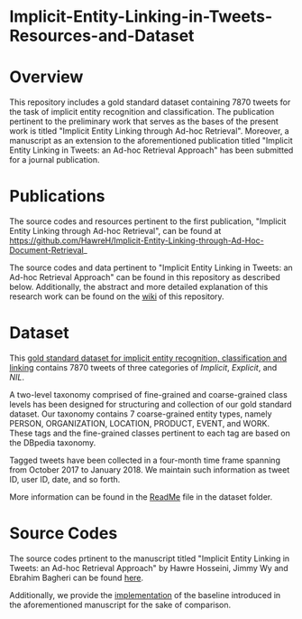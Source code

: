 # Implicit-Entity-Linking-in-Tweets-Resources-and-Dataset

# Overview
This repository includes a gold standard dataset containing 7870 tweets for the task of implicit entity recognition and classification. The publication pertinent to the preliminary work that serves as the bases of the present work is titled "Implicit Entity Linking through Ad-hoc Retrieval". 
Moreover, a manuscript as an extension to the aforementioned publication titled "Implicit Entity Linking in Tweets: an Ad-hoc Retrieval Approach" has been submitted for a journal publication.

# Publications

The source codes and resources pertinent to the first publication, "Implicit Entity Linking through Ad-hoc Retrieval", can be found at https://github.com/HawreH/Implicit-Entity-Linking-through-Ad-Hoc-Document-Retrieval_

The source codes and data pertinent to "Implicit Entity Linking in Tweets: an Ad-hoc Retrieval Approach" can be found in this repository as described below. Additionally, the abstract and more detailed explanation of this research work can be found on the [wiki](https://github.com/HawreH/Implicit-Entity-Recognition-and-Linking-in-Tweets-Resources-and-Dataset/wiki) of this repository.



# Dataset
This [gold standard dataset for implicit entity recognition, classification and linking](https://github.com/HawreH/Implicit-Entity-Recognition-and-Linking-in-Tweets-Resources-and-Dataset/tree/master/Dataset) contains 7870 tweets of three categories of *Implicit*, *Explicit*, and *NIL*.

A two-level taxonomy comprised of fine-grained and coarse-grained class levels has been designed for structuring and collection of our gold standard dataset. Our taxonomy contains 7 coarse-grained entity types, namely PERSON, ORGANIZATION, LOCATION, PRODUCT, EVENT, and WORK. These tags and the fine-grained classes pertinent to each tag are based on the DBpedia taxonomy.

Tagged tweets have been collected in a four-month time frame spanning from October 2017 to January 2018. We maintain such information as tweet ID, user ID, date, and so forth.

More information can be found in the [ReadMe](https://github.com/HawreH/Implicit-Entity-Recognition-and-Linking-in-Tweets-Resources-and-Dataset/blob/master/Dataset/ReadMe.txt) file in the dataset folder.

# Source Codes

The source codes prtinent to the manuscript titled "Implicit Entity Linking in Tweets: an Ad-hoc Retrieval Approach" by Hawre Hosseini, Jimmy Wy and Ebrahim Bagheri can be found [here](https://github.com/HawreH/Implicit-Entity-Recognition-and-Linking-in-Tweets-Resources-and-Dataset/blob/master/src). 

Additionally, we provide the [implementation](https://github.com/HawreH/Implicit-Entity-Recognition-and-Linking-in-Tweets-Resources-and-Dataset/blob/master/BaselineImplementation/) of the baseline introduced in the aforementioned manuscript for the sake of comparison.



